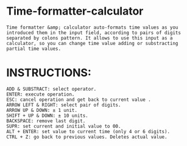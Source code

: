 # Time-formatter-calculator
	Time formatter &amp; calculator auto-formats time values as you introduced them in the input field, according to pairs of digits separated by colons pattern. It allows to use this input as a calculator, so you can change time value adding or substracting partial time values.

# INSTRUCTIONS:
	ADD & SUBSTRACT: select operator.
	ENTER: execute operation.
	ESC: cancel operation and get back to current value .
	ARROW LEFT & RIGHT: select pair of digits.
	ARROW UP & DOWN: ± 1 unit.
	SHIFT + UP & DOWN: ± 10 units.
	BACKSPACE: remove last digit.
	SUPR: set current and initial value to 00.
	ALT + ENTER: set value to current time (only 4 or 6 digits).
	CTRL + Z: go back to previous values. Deletes actual value.
